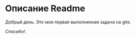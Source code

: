 <h1>Описание Readme</h1>

Добрый день. Это моя первая выполненная задача на gite.

<em>Спасибо!</em>.
